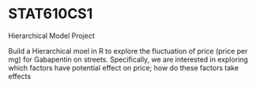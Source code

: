 # STAT610CS1
Hierarchical Model Project

Build a Hierarchical moel in R to explore the fluctuation of price (price per mg) for Gabapentin on streets. 
Specifically, we are interested in exploring which factors have potential effect on price; 
how do these factors take effects

